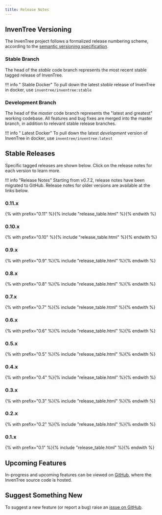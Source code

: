 ```yaml
---
title: Release Notes
---
```


## InvenTree Versioning

The InvenTree project follows a formalized release numbering scheme, according to the [semantic versioning specification](https://semver.org/).

### Stable Branch

The head of the *stable* code branch represents the most recent stable tagged release of InvenTree. 

!!! info "<span class='fab fa-docker'></span> Stable Docker"
    To pull down the latest *stable* release of InvenTree in docker, use `inventree/inventree:stable`

### Development Branch

The head of the *master* code branch represents the "latest and greatest" working codebase. All features and bug fixes are merged into the master branch, in addition to relevant stable release branches.

!!! info "<span class='fab fa-docker'></span> Latest Docker"
    To pull down the latest *development* version of InvenTree in docker, use `inventree/inventree:latest`

## Stable Releases

Specific tagged releases are shown below. Click on the release notes for each version to learn more.

!!! info "Release Notes"
    Starting from v0.7.2, release notes have been migrated to GitHub. Release notes for older versions are available at the links below.

### 0.11.x
{% with prefix="0.11" %}{% include "release_table.html" %}{% endwith %}

### 0.10.x
{% with prefix="0.10" %}{% include "release_table.html" %}{% endwith %}

### 0.9.x
{% with prefix="0.9" %}{% include "release_table.html" %}{% endwith %}

### 0.8.x
{% with prefix="0.8" %}{% include "release_table.html" %}{% endwith %}

### 0.7.x
{% with prefix="0.7" %}{% include "release_table.html" %}{% endwith %}

### 0.6.x
{% with prefix="0.6" %}{% include "release_table.html" %}{% endwith %}

### 0.5.x
{% with prefix="0.5" %}{% include "release_table.html" %}{% endwith %}

### 0.4.x
{% with prefix="0.4" %}{% include "release_table.html" %}{% endwith %}

### 0.3.x
{% with prefix="0.3" %}{% include "release_table.html" %}{% endwith %}

### 0.2.x
{% with prefix="0.2" %}{% include "release_table.html" %}{% endwith %}

### 0.1.x
{% with prefix="0.1" %}{% include "release_table.html" %}{% endwith %}

## Upcoming Features

In-progress and upcoming features can be viewed on [GitHub](https://github.com/inventree/inventree/pulls), where the InvenTree source code is hosted.

## Suggest Something New

To suggest a new feature (or report a bug) raise an [issue on GitHub](https://github.com/inventree/inventree/issues).

